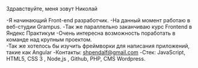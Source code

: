 Здравствуйте, меня зовут Николай 

-Я начинающий Front-end разработчик. 
-На данный момент работаю в веб-студии Grampus.
-Так же параллельно заканчиваю курс Frontend  в Яндекс Практикум
-Очень интересна возможность поработать в команде над крупным проектом.  
-Так же хотелось бы изучить фреймворки для написания приложений, такие как Angular
-Контакты: shpendalf@gmail.com 
-Стек: JavaScript, HTML5, CSS 3 , Node,js , Github, PHP, CMS Wordpress.

<!--
**Shpendalf/Shpendalf** is a ✨ _special_ ✨ repository because its `README.md` (this file) appears on your GitHub profile.

Here are some ideas to get you started:

- 🔭 I’m currently working on ...
- 🌱 I’m currently learning ...
- 👯 I’m looking to collaborate on ...
- 🤔 I’m looking for help with ...
- 💬 Ask me about ...
- 📫 How to reach me: ...
- 😄 Pronouns: ...
- ⚡ Fun fact: ...
-->
